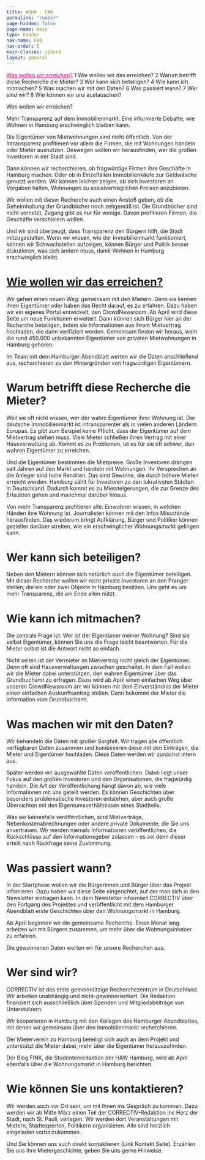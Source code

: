 ```yaml
---
title: WGHH - FAQ
permalink: "/ueber"
page-hidden: false
page-name: main
type: header
nav-name: FAQ
nav-order: 5
main-classes: spaced
layout: general
---
```


<a style="color: #e5007d" href="#1">Was wollen wir erreichen?</a>
1 Wie wollen wir das erreichen?
2 Warum betrifft diese Recherche die Mieter? 
3 Wer kann sich beteiligen?
4 Wie kann ich mitmachen?
5 Was machen wir mit den Daten?
6 Was passiert wann?
7 Wer sind wir?
8 Wie können wir uns austauschen?


<a name="1" id="1">Was wollen wir erreichen?</a>

Mehr Transparenz auf dem Immobilienmarkt. Eine informierte Debatte, wie Wohnen in Hamburg erschwinglich bleiben kann.

Die Eigentümer von Mietwohnungen sind nicht öffentlich. Von der Intransparenz profitieren vor allem die Firmen, die mit Wohnungen handeln oder Mieter ausnutzen. Deswegen wollen wir herausfinden, wer die großen Investoren in der Stadt sind. 

Dann können wir recherchieren, ob fragwürdige Firmen ihre Geschäfte in Hamburg machen. Oder ob in Einzelfällen Immobilienkäufe zur Geldwäsche genutzt werden. Wir können leichter zeigen, ob sich Investoren an Vorgaben halten, Wohnungen zu sozialverträglichen Preisen anzubieten.

Wir wollen mit dieser Recherche auch einen Anstoß geben, ob die Geheimhaltung der Grundbücher noch zeitgemäß ist. Die Grundbücher sind nicht vernetzt, Zugang gibt es nur für wenige. Davon profitieren Firmen, die Geschäfte verschleiern wollen.

Und wir sind überzeugt, dass Transparenz den Bürgern hilft, die Stadt mitzugestalten. Wenn wir wissen, wie der Immobilienmarkt funktioniert, können wir Schwachstellen aufzeigen, können Bürger und Politik besser diskutieren, was sich ändern muss, damit Wohnen in Hamburg erschwinglich bleibt.


# [Wie wollen wir das erreichen?](#2)

Wir gehen einen neuen Weg: gemeinsam mit den Mietern. Denn sie kennen ihren Eigentümer oder haben das Recht darauf, es zu erfahren. Dazu haben wir ein eigenes Portal entwickelt, den CrowdNewsroom. Ab April wird diese Seite um neue Funktionen erweitert. Dann können sich Bürger hier an der Recherche beteiligen, indem sie Informationen aus ihrem Mietvertrag hochladen, die dann verifiziert werden. Gemeinsam finden wir heraus, wem die rund 450.000 unbekannten Eigentümer von privaten Mietwohnungen in Hamburg gehören.

Im Team mit dem Hamburger Abendblatt werten wir die Daten anschließend aus, recherchieren zu den Hintergründen von fragwürdigen Eigentümern.


# Warum betrifft diese Recherche die Mieter?

Weil sie oft nicht wissen, wer der wahre Eigentümer ihrer Wohnung ist. Der deutsche Immobilienmarkt ist intransparenter als in vielen anderen Ländern Europas. Es gibt zum Beispiel keine Pflicht, dass der Eigentümer auf dem Mietvertrag stehen muss. Viele Mieter schließen ihren Vertrag mit einer Hausverwaltung ab. Kommt es zu Problemen, ist es für sie oft schwer, den wahren Eigentümer zu erreichen.

Und die Eigentümer bestimmen die Mietpreise. Große Investoren drängen seit Jahren auf den Markt und handeln mit Wohnungen. Ihr Versprechen an die Anleger sind hohe Renditen. Das sind Gewinne, die durch höhere Mieten erreicht werden. Hamburg zählt für Investoren zu den lukrativsten Städten in Deutschland. Dadurch kommt es zu Mietsteigerungen, die zur Grenze des Erlaubten gehen und manchmal darüber hinaus.

Von mehr Transparenz profitieren alle: Einwohner wissen, in welchen Händen ihre Wohnung ist. Journalisten können mit den Infos Missstände herausfinden. Das wiederum bringt Aufklärung. Bürger und Politiker können gezielter darüber streiten, wie ein erschwinglicher Wohnungsmarkt gelingen kann.


# Wer kann sich beteiligen?

Neben den Mietern können sich natürlich auch die Eigentümer beteiligen. Mit dieser Recherche wollen wir nicht private Investoren an den Pranger stellen, die ein oder zwei Objekte in Hamburg besitzen. Uns geht es um mehr Transparenz, die am Ende allen nützt.


# Wie kann ich mitmachen?

Die zentrale Frage ist: Wer ist der Eigentümer meiner Wohnung? Sind sie selbst Eigentümer, können Sie uns die Frage leicht beantworten. Für die Mieter selbst ist die Antwort nicht so einfach. 

Nicht selten ist der Vermieter im Mietvertrag nicht gleich der Eigentümer. Denn oft sind Hausverwaltungen zwischen geschaltet. In dem Fall wollen wir die Mieter dabei unterstützen, den wahren Eigentümer über das Grundbuchamt zu erfragen. Dazu wird ab April einen einfachen Weg über unseren CrowdNewsroom an: wir können mit dem Einverständnis der Mieter einen einfachen Auskunftsantrag stellen. Dann bekommt der Mieter die Information vom Grundbuchamt.


# Was machen wir mit den Daten?

Wir behandeln die Daten mit großer Sorgfalt. Wir tragen alle öffentlich verfügbaren Daten zusammen und kombinieren diese mit den Einträgen, die Mieter und Eigentümer hochladen. Diese Daten werden wir zunächst intern aus. 

Später werden wir ausgewählte Daten veröffentlichen. Dabei liegt unser Fokus auf den großen Investoren und den Organisationen, die fragwürdig handeln. Die Art der Veröffentlichung hängt davon ab, wie viele Informationen mit uns geteilt werden. Es können Geschichten über besonders problematische Investoren entstehen, aber auch große Übersichten mit den Eigentumsverhältnissen eines Stadtteils.

Was wir keinesfalls veröffentlichen, sind Mietverträge, Nebenkostenabrechnungen oder andere private Dokumente, die Sie uns anvertrauen. Wir werden niemals Informationen veröffentlichen, die Rückschlüsse auf den Informationsgeber zulassen – es sei denn dieser erteilt nach Rückfrage seine Zustimmung.


# Was passiert wann?

In der Startphase wollen wir die Bürgerinnen und Bürger über das Projekt infomieren. Dazu haben wir diese Seite eingerichtet, auf der man sich in den Newsletter eintragen kann. In dem Newsletter informiert CORRECTIV über den Fortgang des Projektes und veröffentlicht mit dem Hamburger Abendblatt erste Geschichten über den Wohnungsmarkt in Hamburg.

Ab April beginnen wir die gemeinsame Recherche. Einen Monat lang arbeiten wir mit Bürgern zusammen, um mehr über die Wohnungsinhaber zu erfahren. 

Die gewonnenen Daten werten wir für unsere Recherchen aus.


# Wer sind wir?

CORRECTIV ist das erste gemeinnützige Recherchezentrum in Deutschland. Wir arbeiten unabhängig und nicht-gewinnorientiert. Die Redaktion finanziert sich ausschließlich über Spenden und Mitgliedsbeiträge von Unterstützern. 

Wir kooperieren in Hamburg mit den Kollegen des Hamburger Abendblattes, mit denen wir gemeinsam über den Immobilienmarkt recherchieren. 

Der Mieterverein zu Hamburg beteiligt sich auch an dem Projekt und unterstützt die Mieter dabei, mehr über die Eigentümer herauszufinden.

Der Blog FINK, die Studentenredaktion der HAW Hamburg, wird ab April ebenfalls über die Wohnungsmarkt in Hamburg berichten.

# Wie können Sie uns kontaktieren?

Wir werden auch vor Ort sein, um mit Ihnen ins Gespräch zu kommen. Dazu werden wir ab Mitte März einen Teil der CORRECTIV-Redaktion ins Herz der Stadt, nach St. Pauli, verlegen. Wir werden dort Veranstaltungen mit Mietern, Stadtexperten, Politikern organisieren. Alle sind herzlich eingeladen vorbeizukommen.

Und Sie können uns auch direkt kontaktieren (Link Kontakt Seite). Erzählen Sie uns ihre Mietergeschichte, geben Sie uns gerne Hinweise. 

